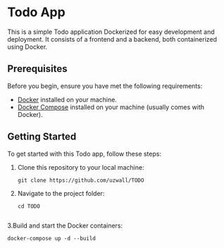 #  Todo App

This is a simple Todo application Dockerized for easy development and deployment. It consists of a frontend and a backend, both containerized using Docker.

## Prerequisites

Before you begin, ensure you have met the following requirements:

- [Docker](https://www.docker.com/get-started) installed on your machine.
- [Docker Compose](https://docs.docker.com/compose/install/) installed on your machine (usually comes with Docker).

## Getting Started

To get started with this Todo app, follow these steps:

1. Clone this repository to your local machine:

   ```shell
   git clone https://github.com/uzwall/TODO

2. Navigate to the project folder:
   
    ```shell
   cd TODO


3.Build and start the Docker containers:

  ```shell
 docker-compose up -d --build

